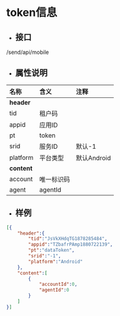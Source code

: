 # token信息

* ## 接口

/send/api/mobile

* ## 属性说明

| **名称** | **含义** | **注释** |
| :--- | :--- | :--- |
| **header** |  |  |
| tid | 租户码 |  |
| appid | 应用ID |  |
| pt | token |  |
| srid | 服务ID | 默认-1 |
| platform | 平台类型 | 默认Android |
| **content** |  |  |
| account | 唯一标识码 |  |
| agent | agentId |  |

* ## 样例

```json
[{
	"header":{
		"tid":"JsVkXHdqTG1878285484",
		"appid":"TZbafrPAmp1880722139",
		"pt":"dataToken",
		"srid":"-1",
		"platform":"Android"
	},
	"content":[
		{
			"accountId":0,
			"agentId":0
		}
	]
}]
```



